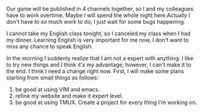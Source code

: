 Our game will be published in 4 channels together, so I and my colleagues have to work overtime. Maybe I will spend the whole night here.Actually I don't have to so much work to do, I just wait for some bugs happening.

I cannot take my English class tonight, so I canceled my class when I had my dinner. Learning English is very important for me now, I don't want to miss any chance to speak English. 

In the morning I suddenly realize that I am not a expert with anything. I like to try new things and I think it's my advantage, however, I can't make it to the end. I think I need a change right now. First, I will make some plans starting from small things as follows:
1. be good at using VIM and emacs.
2. refine my website and make it expert level.
3. be good at using TMUX. Create a project for every thing I'm working on.
